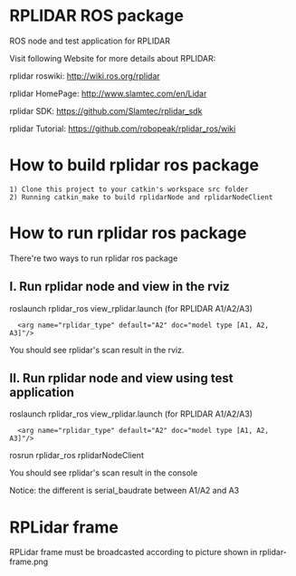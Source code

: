 RPLIDAR ROS package
=====================================================================

ROS node and test application for RPLIDAR

Visit following Website for more details about RPLIDAR:

rplidar roswiki: http://wiki.ros.org/rplidar

rplidar HomePage:   http://www.slamtec.com/en/Lidar

rplidar SDK: https://github.com/Slamtec/rplidar_sdk

rplidar Tutorial:  https://github.com/robopeak/rplidar_ros/wiki

How to build rplidar ros package
=====================================================================
    1) Clone this project to your catkin's workspace src folder
    2) Running catkin_make to build rplidarNode and rplidarNodeClient

How to run rplidar ros package
=====================================================================
There're two ways to run rplidar ros package

I. Run rplidar node and view in the rviz
------------------------------------------------------------
roslaunch rplidar_ros view_rplidar.launch (for RPLIDAR A1/A2/A3)

```
  <arg name="rplidar_type" default="A2" doc="model type [A1, A2, A3]"/>
```

You should see rplidar's scan result in the rviz.

II. Run rplidar node and view using test application
------------------------------------------------------------
roslaunch rplidar_ros view_rplidar.launch (for RPLIDAR A1/A2/A3)

```
  <arg name="rplidar_type" default="A2" doc="model type [A1, A2, A3]"/>
```

rosrun rplidar_ros rplidarNodeClient

You should see rplidar's scan result in the console

Notice: the different is serial_baudrate between A1/A2 and A3

RPLidar frame
=====================================================================
RPLidar frame must be broadcasted according to picture shown in rplidar-frame.png
